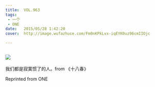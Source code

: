 ```yaml
---
title:	VOL.963
tags:
 - 一个
 - ONE
date:	2015/05/28 1:42:20
cover:	http://image.wufazhuce.com/Fm0nKPkLvx-iqEYK0uz96cmIIOjc

---
```

![](http://image.wufazhuce.com/Fm0nKPkLvx-iqEYK0uz96cmIIOjc)
---

我们都是寂寞惯了的人。from 《十八春》
 
Reprinted from ONE
